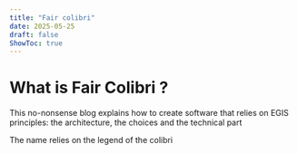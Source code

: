 ```yaml
---
title: "Fair colibri"
date: 2025-05-25
draft: false
ShowToc: true
---
```


# What is Fair Colibri ?
This no-nonsense blog explains how to create software that relies on EGIS principles:
the architecture, the choices and the technical part

The name relies on the legend of the colibri